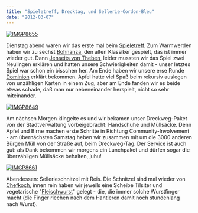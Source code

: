 ```yaml
---
title: "Spieletreff, Drecktag, und Sellerie-Cordon-Bleu"
date: "2012-03-07"
---
```


[![](http://apfeleimer.files.wordpress.com/2012/03/imgp8655.jpg?w=540 "IMGP8655")](http://apfeleimer.wordpress.com/2012/03/07/spieletreff-drecktag-und-sellerie-cordon-bleu/imgp8655/)

Dienstag abend waren wir das erste mal beim [Spieletreff](http://www.spieletreff-neuwied.de). Zum Warmwerden haben wir zu sechst [Bohnanza](http://boardgamegeek.com/boardgame/11/bohnanza "Bohnanza"), den alten Klassiker gespielt, das ist immer wieder gut. Dann [Jenseits von Theben](http://boardgamegeek.com/boardgame/30869/thebes "Jenseits von Theben"), leider mussten wir das Spiel zwei Neulingen erklären und hatten unsere Schwierigkeiten damit - unser letztes Spiel war schon ein bisschen her. Am Ende haben wir unsere erse Runde [Dominion](http://boardgamegeek.com/boardgame/36218/dominion "Dominion") erklärt bekommen. Apfel hatte viel Spaß beim rekursiv auslegen von unzähligen Karten in einem Zug, aber am Ende fanden wir es beide etwas schade, daß man nur nebeneinander herspielt, nicht so sehr miteinander.

[![](http://apfeleimer.files.wordpress.com/2012/03/imgp8649.jpg?w=540 "IMGP8649")](http://apfeleimer.wordpress.com/2012/03/07/spieletreff-drecktag-und-sellerie-cordon-bleu/imgp8649/)

Am nächsen Morgen klingelte es und wir bekamen unser Dreckweg-Paket von der Stadtverwaltung vorbeigebracht: Handschuhe und Müllsäcke. Denn Apfel und Birne machen erste Schritte in Richtung Community-Involvement - am übernächsten Samstag heben wir zusammen mit um die 3000 anderen Bürgen Müll von der Straße auf, beim Dreckweg-Tag. Der Service ist auch gut: als Dank bekommen wir morgens ein Lunchpaket und dürfen sogar die überzähligen Müllsäcke behalten, juhu!

[![](http://apfeleimer.files.wordpress.com/2012/03/imgp8661.jpg?w=540 "IMGP8661")](http://apfeleimer.wordpress.com/2012/03/07/spieletreff-drecktag-und-sellerie-cordon-bleu/imgp8661/)

Abendessen: Sellerieschnitzel mit Reis. Die Schnitzel sind mal wieder von [Chefkoch](http://www.chefkoch.de/rezepte/233951095856660/Sellerieschnitzel.html), innen rein haben wir jeweils eine Scheibe Tilsiter und vegetarische "[Fleischwurst](http://www.veggielife.de/kaltes_buefett/prima_lieblingswurst.html)" gelegt - die, die immer solche Wurstfinger macht (die Finger riechen nach dem Hantieren damit noch stundenlang nach Wurst).
